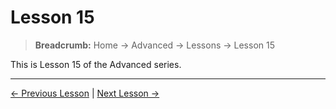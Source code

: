 # Lesson 15

> **Breadcrumb:** Home → Advanced → Lessons → Lesson 15

This is Lesson 15 of the Advanced series.

---

[← Previous Lesson](lesson_14.md) | [Next Lesson →](lesson_16.md)
